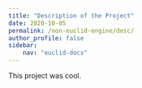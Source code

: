 ```yaml
---
title: "Description of the Project"
date: 2020-10-05
permalink: /non-euclid-engine/desc/
author_profile: false
sidebar:
    nav: "euclid-docs"
---
```


This project was cool.